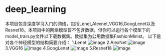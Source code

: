 # deep_learning
本项目包含深度学习入门的网络，包括Lenet,Alexnet,VGG16,GoogLenet以及Resnet18。本项目中的网络模型暂不包含数据，但你可以运行各个模型下的model_train.py文件以下载数据集。数据集为公用数据集FashionMinist。
以下是对各个神经模型的结构简要介绍：
1.Lenet
![image](https://github.com/user-attachments/assets/21273bdc-df2e-418d-84ac-d226c0117030)
2.AlexNet
![image](https://github.com/user-attachments/assets/9b17cde4-be24-447b-a2fb-6c36d715398c)
3.VGG16
![image](https://github.com/user-attachments/assets/990c0342-8813-4143-b4ef-7021b4feec3c)
4.GoogLenet
![image](https://github.com/user-attachments/assets/4310bd0d-637e-4680-abdd-9077ebffa16a)
5.Resnet18
![image](https://github.com/user-attachments/assets/e2f2ffca-f2bb-41ad-b080-577bd528c205)


